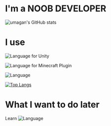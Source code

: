 # I'm a NOOB DEVELOPER
![umagan's GitHub stats](https://github-readme-stats.vercel.app/api?username=ganwooma&show_icons=true&theme=radical)

# I use
![Language](https://img.shields.io/badge/Language-CSharp-purple) for Unity

![Language](https://img.shields.io/badge/Language-Java-orange) for Minecraft Plugin

![Language](https://img.shields.io/badge/Language-Python-blue)

[![Top Langs](https://github-readme-stats.vercel.app/api/top-langs/?username=ganwooma&layout=compact&theme=tokyonight)](https://github.com/anuraghazra/github-readme-stats)

# What I want to do later
Learn ![Language](https://img.shields.io/badge/Language-Cpp-blue)
